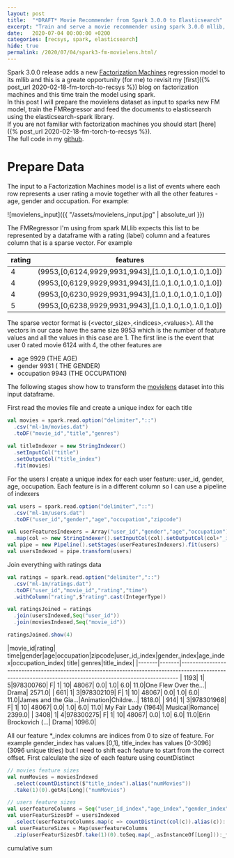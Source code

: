 ```yaml
---
layout: post
title:  "*DRAFT* Movie Recommender from Spark 3.0.0 to Elasticsearch"
excerpt: "Train and serve a movie recommender using spark 3.0.0 mllib, factorization machines and elasticsearch "
date:   2020-07-04 00:00:00 +0200
categories: [recsys, spark, elasticsearch]
hide: true
permalink: /2020/07/04/spark3-fm-movielens.html/
---
```


Spark 3.0.0 release adds a new [Factorization Machines](https://issues.apache.org/jira/browse/SPARK-29224) regression model to its mllib and this is a greate opportunity (for me) to revisit my [first]({% post_url 2020-02-18-fm-torch-to-recsys %}) blog on factorization machines and this time train the model using spark.  
In this post I will prepare the movielens dataset as input to sparks new FM model, train the FMRegressor and feed the documents to elasticsearch using the elasticsearch-spark library.  
If you are not familiar with factorization machines you should start [here]({% post_url 2020-02-18-fm-torch-to-recsys %}).  
The full code in my [github](https://github.com/yonigottesman/spark_fm).


Prepare Data
====
The input to a Factorization Machines model is a list of events where each row represents a user rating a movie together with all the other features - age, gender and occupation. For example:

![movielens_input]({{ "/assets/movielens_input.jpg" | absolute_url }})


The FMRegressor I'm using from spark MLlib expects this list to be represented by a dataframe with a rating (label) column and a features column that is a sparse vector. For example

|rating|features                                            |
|------|----------------------------------------------------|
|4     |(9953,[0,6124,9929,9931,9943],[1.0,1.0,1.0,1.0,1.0])|
|4     |(9953,[0,6129,9929,9931,9943],[1.0,1.0,1.0,1.0,1.0])|
|4     |(9953,[0,6230,9929,9931,9943],[1.0,1.0,1.0,1.0,1.0])|
|5     |(9953,[0,6238,9929,9931,9943],[1.0,1.0,1.0,1.0,1.0])|

The sparse vector format is (\<vector_size\>,\<indices\>,\<values\>). All the vectors in our case have the same size 9953 which is the number of feature values and all the values in this case are 1. The first line is the event that user 0 rated movie 6124 with 4, the other features are 
* age 9929 (THE AGE)
* gender 9931 ( THE GENDER) 
* occupation 9943 (THE OCCUPATION)  

The following stages show how to transform the [movielens](http://files.grouplens.org/datasets/movielens/ml-1m.zip) dataset into this input dataframe.

First read the movies file and create a unique index for each title

```scala
val movies = spark.read.option("delimiter","::")
  .csv("ml-1m/movies.dat")
  .toDF("movie_id","title","genres")
    
val titleIndexer = new StringIndexer()
  .setInputCol("title")
  .setOutputCol("title_index")
  .fit(movies)
```

For the users I create a unique index for each user feature: user_id, gender, age, occupation. Each feature is in a different column so I can use a pipeline of indexers

```scala
val users = spark.read.option("delimiter","::")
  .csv("ml-1m/users.dat")
  .toDF("user_id","gender","age","occupation","zipcode")

val userFeaturesIndexers = Array("user_id","gender","age","occupation")
  .map(col => new StringIndexer().setInputCol(col).setOutputCol(col+"_index"))
val pipe = new Pipeline().setStages(userFeaturesIndexers).fit(users)
val usersIndexed = pipe.transform(users)
```

Join everything with ratings data

```scala
val ratings = spark.read.option("delimiter","::")
  .csv("ml-1m/ratings.dat")
  .toDF("user_id","movie_id","rating","time")
  .withColumn("rating",$"rating".cast(IntegerType))

val ratingsJoined = ratings
  .join(usersIndexed,Seq("user_id"))
  .join(moviesIndexed,Seq("movie_id"))

ratingsJoined.show(4)
```

|movie_id|rating|     time|gender|age|occupation|zipcode|user_id_index|gender_index|age_index|occupation_index|               title|              genres|title_index|
|-------|-------|-----------------------------------------------------------------------------------------------------------------------------------------------------------
|    1193|      1|     5|978300760|     F|  1|        10|  48067|          0.0|         1.0|      6.0|            11.0|One Flew Over the...|               Drama|     2571.0|
|     661|      1|     3|978302109|     F|  1|        10|  48067|          0.0|         1.0|      6.0|            11.0|James and the Gia...|Animation|Childre...|     1818.0|
|     914|      1|     3|978301968|     F|  1|        10|  48067|          0.0|         1.0|      6.0|            11.0| My Fair Lady (1964)|     Musical|Romance|     2399.0|
|    3408|      1|     4|978300275|     F|  1|        10|  48067|          0.0|         1.0|      6.0|            11.0|Erin Brockovich (...|               Drama|     1096.0|


All our feature *_index columns are indices from 0 to size of feature. For example gender_index has values [0,1], title_index has values [0-3096] (3096 unique titles) but I need to shift each feature to start from the correct offset. First calculate the size of each feature using countDistinct

```scala
// movies feature sizes
val numMovies = moviesIndexed
  .select(countDistinct($"title_index").alias("numMovies"))
  .take(1)(0).getAs[Long]("numMovies")

// users feature sizes
val userfeatureColumns = Seq("user_id_index","age_index","gender_index","occupation_index")
val userFeaturSizesDf = usersIndexed
  .select(userfeatureColumns.map(c => countDistinct(col(c)).alias(c)): _*)
val userFeatureSizes = Map(userfeatureColumns
  .zip(userFeaturSizesDf.take(1)(0).toSeq.map(_.asInstanceOf[Long])):_*)
```


cumulative sum
